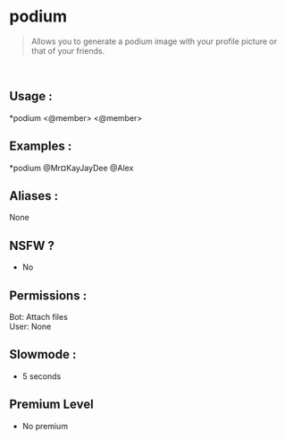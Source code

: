 # podium

> Allows you to generate a podium image with your profile picture or that of your friends.

<br>

## Usage :

*podium <@member> <@member>

## Examples :

*podium @Mr¤KayJayDee @Alex

## Aliases :

None

## NSFW ?

- No

## Permissions :

Bot: Attach files
<br>
User: None

## Slowmode :

- 5 seconds

## Premium Level

- No premium